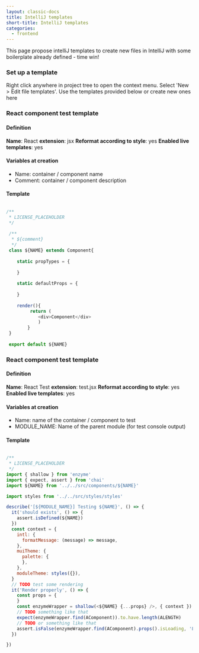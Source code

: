 ```yaml
---
layout: classic-docs
title: IntelliJ templates
short-title: IntelliJ templates
categories:
  - frontend
---
```


This page propose intelliJ templates to create new files in IntelliJ with some boilerplate already defined - time win!

### Set up a template

Right click anywhere in project tree to open the context menu. Select 'New > Edit file templates'.
Use the templates provided below or create new ones here

### React component test template

#### Definition

**Name**: React
**extension**: jsx
**Reformat according to style**: yes
**Enabled live templates**: yes

#### Variables at creation

- Name: container / component name
- Comment: container / component description

#### Template

```javascript

/**
 * LICENSE_PLACEHOLDER
 */
  
 /**
  * ${comment}
  */
 class ${NAME} extends Component{
 
    static propTypes = {
    
    }
    
    static defaultProps = {
    
    }
    
    render(){
         return (
            <div>Component</div>
            )
        }
 }
 
 export default ${NAME}

```

### React component test template

#### Definition

**Name**: React Test 
**extension**: test.jsx
**Reformat according to style**: yes
**Enabled live templates**: yes

#### Variables at creation

- Name: name of the container / component to test
- MODULE_NAME: Name of the parent module (for test console output)

#### Template

```javascript

/**
 * LICENSE_PLACEHOLDER
 */
import { shallow } from 'enzyme'
import { expect, assert } from 'chai'
import ${NAME} from '../../src/components/${NAME}'

import styles from '../../src/styles/styles'

describe('[${MODULE_NAME}] Testing ${NAME}', () => {
  it('should exists', () => {
    assert.isDefined(${NAME})
  })
  const context = {
    intl: {
      formatMessage: (message) => message,
    },
    muiTheme: {
      palette: {
      },
    },
    moduleTheme: styles({}),
  }
  // TODO test some rendering
  it('Render properly', () => {
    const props = {
    }
    const enzymeWrapper = shallow(<${NAME} {...props} />, { context })
    // TODO something like that
    expect(enzymeWrapper.find(AComponent)).to.have.length(ALENGTH)
    // TODO or something like that
    assert.isFalse(enzymeWrapper.find(AComponent).props().isLoading, 'Loading should be false')
  })

})


```

